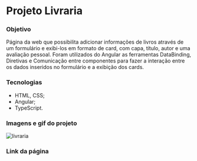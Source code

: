 # Projeto Livraria

### Objetivo

Página da web que possibilita adicionar informações de livros através de um formulário e exibi-los em formato de card, com capa, título, autor e uma avaliação pessoal.
Foram utilizados do Angular as ferramentas DataBinding, Diretivas e Comunicação entre componentes para fazer a interação entre os dados inseridos no formulário e a exibição dos cards.

### Tecnologias

- HTML, CSS;
- Angular;
- TypeScript.

### Imagens e gif do projeto

![livraria](https://user-images.githubusercontent.com/99519903/198751861-00942137-6ec6-4212-9991-8bf9028a86e8.png)


### Link da página

